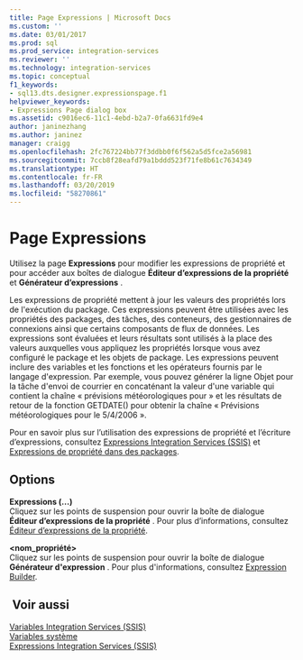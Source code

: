 ```yaml
---
title: Page Expressions | Microsoft Docs
ms.custom: ''
ms.date: 03/01/2017
ms.prod: sql
ms.prod_service: integration-services
ms.reviewer: ''
ms.technology: integration-services
ms.topic: conceptual
f1_keywords:
- sql13.dts.designer.expressionspage.f1
helpviewer_keywords:
- Expressions Page dialog box
ms.assetid: c9016ec6-11c1-4ebd-b2a7-0fa6631fd9e4
author: janinezhang
ms.author: janinez
manager: craigg
ms.openlocfilehash: 2fc767224bb77f3ddbb0f6f562a5d5fce2a56981
ms.sourcegitcommit: 7ccb8f28eafd79a1bddd523f71fe8b61c7634349
ms.translationtype: HT
ms.contentlocale: fr-FR
ms.lasthandoff: 03/20/2019
ms.locfileid: "58270861"
---
```

# <a name="expressions-page"></a>Page Expressions
  Utilisez la page **Expressions** pour modifier les expressions de propriété et pour accéder aux boîtes de dialogue **Éditeur d’expressions de la propriété** et **Générateur d’expressions** .  
  
 Les expressions de propriété mettent à jour les valeurs des propriétés lors de l'exécution du package. Ces expressions peuvent être utilisées avec les propriétés des packages, des tâches, des conteneurs, des gestionnaires de connexions ainsi que certains composants de flux de données. Les expressions sont évaluées et leurs résultats sont utilisés à la place des valeurs auxquelles vous appliquez les propriétés lorsque vous avez configuré le package et les objets de package. Les expressions peuvent inclure des variables et les fonctions et les opérateurs fournis par le langage d'expression. Par exemple, vous pouvez générer la ligne Objet pour la tâche d'envoi de courrier en concaténant la valeur d'une variable qui contient la chaîne « prévisions météorologiques pour » et les résultats de retour de la fonction GETDATE() pour obtenir la chaîne « Prévisions météorologiques pour le 5/4/2006 ».  
  
 Pour en savoir plus sur l’utilisation des expressions de propriété et l’écriture d’expressions, consultez [Expressions Integration Services &#40;SSIS&#41;](../../integration-services/expressions/integration-services-ssis-expressions.md) et [Expressions de propriété dans des packages](../../integration-services/expressions/use-property-expressions-in-packages.md).  
  
## <a name="options"></a>Options  
 **Expressions (...)**  
 Cliquez sur les points de suspension pour ouvrir la boîte de dialogue **Éditeur d’expressions de la propriété** . Pour plus d’informations, consultez [Éditeur d’expressions de la propriété](../../integration-services/expressions/property-expressions-editor.md).  
  
 **\<nom_propriété>**  
 Cliquez sur les points de suspension pour ouvrir la boîte de dialogue **Générateur d'expression** . Pour plus d'informations, consultez [Expression Builder](../../integration-services/expressions/expression-builder.md).  
  
## <a name="see-also"></a> Voir aussi  
 [Variables Integration Services &#40;SSIS&#41;](../../integration-services/integration-services-ssis-variables.md)   
 [Variables système](../../integration-services/system-variables.md)   
 [Expressions Integration Services &#40;SSIS&#41;](../../integration-services/expressions/integration-services-ssis-expressions.md)  
  
  
